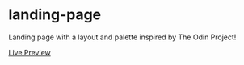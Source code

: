 # landing-page

Landing page with a layout and palette inspired by The Odin Project!


[Live Preview](https://enzofalone.github.io/landing-page/)

